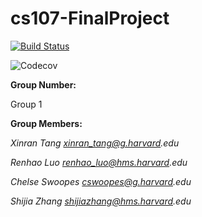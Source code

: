 # cs107-FinalProject

[![Build Status](https://app.travis-ci.com/cs107-undefined/cs107-FinalProject.svg?branch=main)](https://app.travis-ci.com/cs107-undefined/cs107-FinalProject)

![Codecov](https://img.shields.io/codecov/c/gh/cswbuild/https://github.com/cs107-undefined/cs107-FinalProject.git)

**Group Number:**

Group 1

**Group Members:**

_Xinran Tang xinran_tang@g.harvard.edu_

_Renhao Luo renhao_luo@hms.harvard.edu_

_Chelse Swoopes cswoopes@g.harvard.edu_

_Shijia Zhang shijiazhang@hms.harvard.edu_
